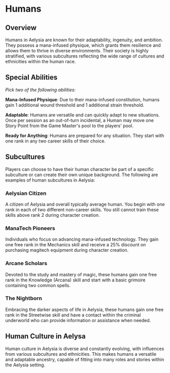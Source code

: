 # Humans

## Overview

Humans in Aelysia are known for their adaptability, ingenuity, and ambition. They possess a mana-infused physique, which grants them resilience and allows them to thrive in diverse environments. Their society is highly stratified, with various subcultures reflecting the wide range of cultures and ethnicities within the human race.

## Special Abilities

*Pick two of the following abilities:*

**Mana-Infused Physique**: Due to their mana-infused constitution, humans gain 1 additional wound threshold and 1 additional strain threshold.

**Adaptable**: Humans are versatile and can quickly adapt to new situations. Once per session as an out-of-turn incidental, a Human may move one Story Point from the Game Master's pool to the players' pool.

**Ready for Anything**: Humans are prepared for any situation. They start with one rank in any two career skills of their choice.

## Subcultures

Players can choose to have their human character be part of a specific subculture or can create their own unique background. The following are examples of human subcultures in Aelysia:

### Aelysian Citizen

A citizen of Aelysia and overall typically average human. You begin with one rank in each of two different non-career skills. You still cannot train these skills above rank 2 during character creation.

### ManaTech Pioneers

Individuals who focus on advancing mana-infused technology. They gain one free rank in the Mechanics skill and receive a 25% discount on purchasing magitech equipment during character creation.

### Arcane Scholars

Devoted to the study and mastery of magic, these humans gain one free rank in the Knowledge (Arcana) skill and start with a basic grimoire containing two common spells.

### The Nightborn

Embracing the darker aspects of life in Aelysia, these humans gain one free rank in the Streetwise skill and have a contact within the criminal underworld who can provide information or assistance when needed.

## Human Culture in Aelysa

Human culture in Aelysia is diverse and constantly evolving, with influences from various subcultures and ethnicities. This makes humans a versatile and adaptable ancestry, capable of fitting into many roles and stories within the Aelysia setting.

